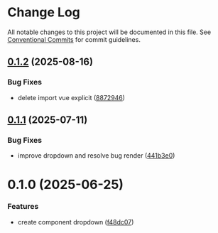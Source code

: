 # Change Log

All notable changes to this project will be documented in this file.
See [Conventional Commits](https://conventionalcommits.org) for commit guidelines.

## [0.1.2](https://github.com/Flash-Global66/global-design-system/compare/@flash-global66/g-collection@0.1.1...@flash-global66/g-collection@0.1.2) (2025-08-16)


### Bug Fixes

* delete import vue explicit ([8872946](https://github.com/Flash-Global66/global-design-system/commit/8872946b98606c75326951028a67df878b40abfd))





## [0.1.1](https://github.com/Flash-Global66/global-design-system/compare/@flash-global66/g-collection@0.1.0...@flash-global66/g-collection@0.1.1) (2025-07-11)


### Bug Fixes

* improve dropdown and resolve bug render ([441b3e0](https://github.com/Flash-Global66/global-design-system/commit/441b3e0f100f5ced3b416f0540aa8201802aa4e6))





# 0.1.0 (2025-06-25)


### Features

* create component dropdown ([f48dc07](https://github.com/Flash-Global66/global-design-system/commit/f48dc076d148ea5728e5de85a9b30a9d8fa255a6))
